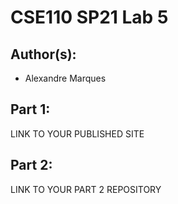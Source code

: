 # CSE110 SP21 Lab 5

## Author(s):
- Alexandre Marques

## Part 1:

LINK TO YOUR PUBLISHED SITE

## Part 2:

LINK TO YOUR PART 2 REPOSITORY
